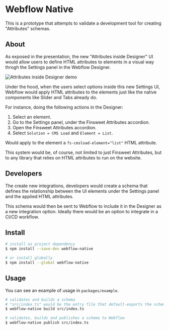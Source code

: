# Webflow Native

This is a prototype that attempts to validate a development tool for creating "Attributes" schemas.

## About

As exposed in the presentation, the new "Attributes inside Designer" UI would allow users to define HTML attributes to elements in a visual way throgh the Settings panel in the Webflow Designer.

![Attributes inside Designer demo](https://uploads-ssl.webflow.com/63d40e2bc30a00e32085d4ec/63d454d0e1d279de329eb015_attributes-demo.png)

Under the hood, when the users select options inside this new Settings UI, Webflow would apply HTML attributes to the elements just like the native components like Slider and Tabs already do.

For instance, doing the following actions in the Designer:

1. Select an element.
2. Go to the Settings panel, under the Finsweet Attributes accordion.
3. Open the Finsweet Attributes accordion.
4. Select `Solution = CMS Load` and `Element = List`.

Would apply to the element a `fs-cmsload-element="list"` HTML attribute.

This system would be, of course, not limited to just Finsweet Attributes, but to any library that relies on HTML attributes to run on the website.

## Developers

The create new integrations, developers would create a schema that defines the relationship between the UI elements under the Settings panel and the applied HTML attributes.

This schema would then be sent to Webflow to include it in the Designer as a new integration option. Ideally there would be an option to integrate in a CI/CD workflow.

## Install

```bash
# install as project dependency
$ npm install --save-dev webflow-native

# or install globally
$ npm install --global webflow-native
```

## Usage

You can see an example of usage in `packages/example`.

```bash
# validates and builds a schema
# "src/index.ts" would be the entry file that default-exports the schema
$ webflow-native build src/index.ts

# validates, builds and publishes a schema to Webflow
$ webflow-native publish src/index.ts
```
